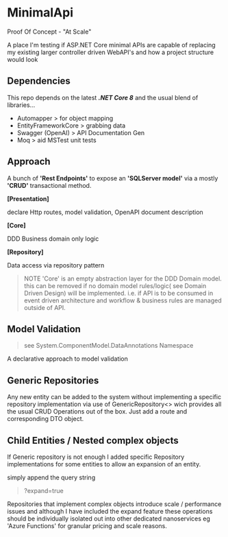
# MinimalApi
Proof Of Concept - "At Scale"

A place I'm testing if ASP.NET Core minimal APIs are capable of replacing my existing larger controller driven WebAPI's and how a project structure would look

## Dependencies
This repo depends on the latest <em><strong>.NET Core 8</strong></em> and the usual blend of libraries...

- Automapper > for object mapping
- EntityFrameworkCore > grabbing data
- Swagger (OpenAI)  > API Documentation Gen
- Moq > aid MSTest unit tests

## Approach

A bunch of __'Rest Endpoints'__ to expose an __'SQLServer model'__ via a mostly __'CRUD'__ transactional method. 

__[Presentation]__

declare Http routes, model validation, OpenAPI document description
  
__[Core]__

DDD Business domain only logic
   
__[Repository]__

Data access via repository pattern

> NOTE 'Core' is an empty abstraction layer for the DDD Domain model.
  this can be removed if no domain model rules/logic( see Domain Driven Design)  will be implemented.
  i.e. if API is to be consumed in event driven architecture and workflow & business rules are managed outside of API.

## Model Validation

> see System.ComponentModel.DataAnnotations Namespace
 
A declarative approach to model validation

## Generic Repositories

Any new entity can be added to the system without implementing a specific repository implementation via use of GenericRepository<<T>> wich provides all the usual CRUD Operations out of the box. Just add a route and corresponding DTO object.

## Child Entities / Nested complex objects

If Generic repository is not enough I added specific Repository implementations for some entities to allow an expansion of an entity.

simply append the query string
> ?expand=true

Repositories that implement complex objects introduce scale / performance issues and although I have included the expand feature these operations should be individually isolated out into other dedicated nanoservices eg 'Azure Functions' for granular pricing and scale reasons.




